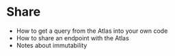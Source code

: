 # Share

- How to get a query from the Atlas into your own code
- How to share an endpoint with the Atlas
- Notes about immutability